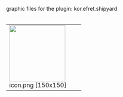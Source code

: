 graphic files for the plugin: kor.efret.shipyard<br>
<br>
<table>
	<tr valign="bottom">
		<td><img src="https://raw.githubusercontent.com/zuckung/endless-sky-plugins/refs/heads/main/myplugins/kor.efret.shipyard/icon.png width="150" height="150"><br>
		icon.png [150x150]</td>
		<td></td>
		<td></td>
	</tr>
</table>
